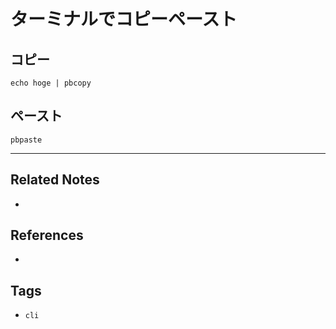 # ターミナルでコピーペースト
## コピー
```
echo hoge | pbcopy
```

## ペースト
```
pbpaste
```

---
## Related Notes
- 

## References
- 

## Tags
- `cli` 